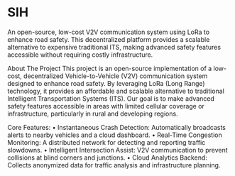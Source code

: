 # SIH
An open-source, low-cost V2V communication system using LoRa to enhance road safety. This decentralized platform provides a scalable alternative to expensive traditional ITS, making advanced safety features accessible without requiring costly infrastructure.

About The Project
This project is an open-source implementation of a low-cost, decentralized Vehicle-to-Vehicle (V2V) communication system designed to enhance road safety. By leveraging LoRa (Long Range) technology, it provides an affordable and scalable alternative to traditional Intelligent Transportation Systems (ITS). Our goal is to make advanced safety features accessible in areas with limited cellular coverage or infrastructure, particularly in rural and developing regions.

Core Features:
• Instantaneous Crash Detection: Automatically broadcasts alerts to nearby vehicles and a cloud dashboard.
• Real-Time Congestion Monitoring: A distributed network for detecting and reporting traffic slowdowns.
• Intelligent Intersection Assist: V2V communication to prevent collisions at blind corners and junctions.
• Cloud Analytics Backend: Collects anonymized data for traffic analysis and infrastructure planning.
